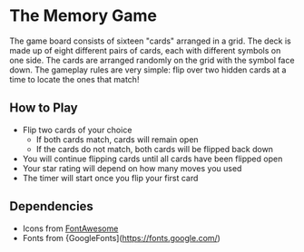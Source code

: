 # The Memory Game
The game board consists of sixteen "cards" arranged in a grid. The deck is made up of eight different pairs of cards, each with different symbols on one side. The cards are arranged randomly on the grid with the symbol face down. The gameplay rules are very simple: flip over two hidden cards at a time to locate the ones that match!

## How to Play
* Flip two cards of your choice
  * If both cards match, cards will remain open
  * If the cards do not match, both cards will be flipped back down
* You will continue flipping cards until all cards have been flipped open
* Your star rating will depend on how many moves you used
* The timer will start once you flip your first card

## Dependencies
* Icons from [FontAwesome](https://fontawesome.com/)
* Fonts from {GoogleFonts](https://fonts.google.com/)
